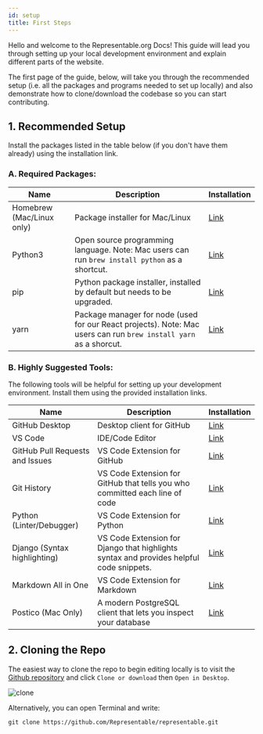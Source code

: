 ```yaml
---
id: setup
title: First Steps
---
```


Hello and welcome to the Representable.org Docs! This guide will lead you through setting up your local development environment and explain different parts of the website.

The first page of the guide, below, will take you through the recommended setup (i.e. all the packages and programs needed to set up locally) and also demonstrate how to clone/download the codebase so you can start contributing.

## 1. Recommended Setup

Install the packages listed in the table below (if you don't have them already) using the installation link.

### A. Required Packages:

| Name                      | Description                                                                                                       | Installation                                                    |
| ------------------------- | ----------------------------------------------------------------------------------------------------------------- | --------------------------------------------------------------- |
| Homebrew (Mac/Linux only) | Package installer for Mac/Linux                                                                                   | [Link](https://brew.sh/)                                        |
| Python3                   | Open source programming language. Note: Mac users can run `brew install python` as a shortcut.                    | [Link](https://realpython.com/installing-python/)               |
| pip                       | Python package installer, installed by default but needs to be upgraded.                                          | [Link](https://pip.pypa.io/en/stable/installing/#upgrading-pip) |
| yarn                      | Package manager for node (used for our React projects). Note: Mac users can run `brew install yarn` as a shorcut. | [Link](https://classic.yarnpkg.com/en/docs/install/#mac-stable) |

### B. Highly Suggested Tools:

The following tools will be helpful for setting up your development environment. Install them using the provided installation links.

| Name               | Description                                                    | Installation                           |
| ------------------ | -------------------------------------------------------------- | -------------------------------------- |
| GitHub Desktop     | Desktop client for GitHub                                      | [Link](https://desktop.github.com/)    |
| VS Code            | IDE/Code Editor                                                | [Link](https://code.visualstudio.com/) |
| GitHub Pull Requests and Issues | VS Code Extension for GitHub  | [Link](https://marketplace.visualstudio.com/items?itemName=GitHub.vscode-pull-request-github) |
| Git History | VS Code Extension for GitHub that tells you who committed each line of code  | [Link](https://marketplace.visualstudio.com/items?itemName=donjayamanne.githistory) |
| Python (Linter/Debugger) | VS Code Extension for Python  | [Link](https://marketplace.visualstudio.com/items?itemName=ms-python.python) |
| Django (Syntax highlighting) | VS Code Extension for Django that highlights syntax and provides helpful code snippets.  | [Link](https://marketplace.visualstudio.com/items?itemName=batisteo.vscode-django) |
| Markdown All in One  |  VS Code Extension for Markdown  | [Link](https://marketplace.visualstudio.com/items?itemName=yzhang.markdown-all-in-one)    |
| Postico (Mac Only) | A modern PostgreSQL client that lets you inspect your database | [Link](https://eggerapps.at/postico/)  |

## 2. Cloning the Repo

The easiest way to clone the repo to begin editing locally is to visit the [Github repository](https://github.com/Representable/representable) and click `Clone or download` then `Open in Desktop`.

![clone](/img/clone.png "Cloning the repo")

Alternatively, you can open Terminal and write:

```
git clone https://github.com/Representable/representable.git
```
